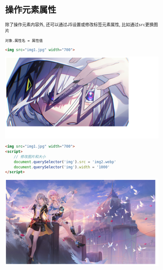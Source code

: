 # 操作元素属性

除了操作元素内容外, 还可以通过JS设置或修改标签元素属性, 比如通过`src`更换图片

`对象.属性名 = 属性值`

```html
<img src="img1.jpg" width="700">
```

![85b8ff9987c1c87b444dfc437d60db41b6645c91](Assets/85b8ff9987c1c87b444dfc437d60db41b6645c91.png)

```html
<img src="img1.jpg" width="700">
<script>
    // 修改图片和大小
    document.querySelector('img').src = 'img2.webp'
    document.querySelector('img').width = '1000'
</script>
```

![a4876631d427513e0a4bb41a5ee24a57ffc940ef](Assets/a4876631d427513e0a4bb41a5ee24a57ffc940ef.png)
